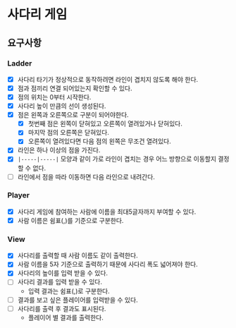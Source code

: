 # 사다리 게임
## 요구사항

### Ladder
- [x] 사다리 타기가 정상적으로 동작하려면 라인이 겹치지 않도록 해야 한다.
- [x] 점과 점끼리 연결 되어있는지 확인할 수 있다.
- [x] 점의 위치는 0부터 시작한다.
- [x] 사다리 높이 만큼의 선이 생성된다.
- [x] 점은 왼쪽과 오른쪽으로 구분이 되어야한다.
  - [x] 첫번째 점은 왼쪽이 닫혀있고 오른쪽이 열려있거나 닫혀있다.
  - [x] 마지막 점의 오른쪽은 닫혀있다.
  - [x] 오른쪽이 열려있다면 다음 점의 왼쪽은 무조건 열려있다.
- [x] 라인은 하나 이상의 점을 가진다.
- [x] `|-----|-----|` 모양과 같이 가로 라인이 겹치는 경우 어느 방향으로 이동할지 결정할 수 없다.
- [ ] 라인에서 점을 따라 이동하면 다음 라인으로 내려간다.
### Player
- [x] 사다리 게임에 참여하는 사람에 이름을 최대5글자까지 부여할 수 있다. 
- [x] 사람 이름은 쉼표(,)를 기준으로 구분한다.
### View
- [x] 사다리를 출력할 때 사람 이름도 같이 출력한다.
- [x] 사람 이름을 5자 기준으로 출력하기 때문에 사다리 폭도 넓어져야 한다.
- [x] 사다리의 높이를 입력 받을 수 있다.
- [ ] 사다리 결과를 입력 받을 수 있다.
  - 입력 결과는 쉼표(,)로 구분한다.
- [ ] 결과를 보고 싶은 플레이어를 입력받을 수 있다.
- [ ] 사다리를 출력 후 결과도 표시된다.
  - 플레이어 별 결과를 출력한다. 
